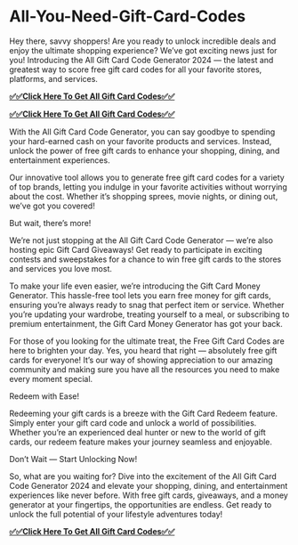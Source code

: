# All-You-Need-Gift-Card-Codes 

Hey there, savvy shoppers! Are you ready to unlock incredible deals and enjoy the ultimate shopping experience? We’ve got exciting news just for you! Introducing the All Gift Card Code Generator 2024 — the latest and greatest way to score free gift card codes for all your favorite stores, platforms, and services.

**[✅✅Click Here To Get All Gift Card Codes✅✅](https://kaiden.dealscampusa.com/allgiftcardbykai/)**

**[✅✅Click Here To Get All Gift Card Codes✅✅](https://kaiden.dealscampusa.com/allgiftcardbykai/)**

With the All Gift Card Code Generator, you can say goodbye to spending your hard-earned cash on your favorite products and services. Instead, unlock the power of free gift cards to enhance your shopping, dining, and entertainment experiences.

Our innovative tool allows you to generate free gift card codes for a variety of top brands, letting you indulge in your favorite activities without worrying about the cost. Whether it’s shopping sprees, movie nights, or dining out, we’ve got you covered!

But wait, there’s more!

We’re not just stopping at the All Gift Card Code Generator — we’re also hosting epic Gift Card Giveaways! Get ready to participate in exciting contests and sweepstakes for a chance to win free gift cards to the stores and services you love most.

To make your life even easier, we’re introducing the Gift Card Money Generator. This hassle-free tool lets you earn free money for gift cards, ensuring you’re always ready to snag that perfect item or service. Whether you’re updating your wardrobe, treating yourself to a meal, or subscribing to premium entertainment, the Gift Card Money Generator has got your back.

For those of you looking for the ultimate treat, the Free Gift Card Codes are here to brighten your day. Yes, you heard that right — absolutely free gift cards for everyone! It’s our way of showing appreciation to our amazing community and making sure you have all the resources you need to make every moment special.

Redeem with Ease!

Redeeming your gift cards is a breeze with the Gift Card Redeem feature. Simply enter your gift card code and unlock a world of possibilities. Whether you’re an experienced deal hunter or new to the world of gift cards, our redeem feature makes your journey seamless and enjoyable.

Don’t Wait — Start Unlocking Now!

So, what are you waiting for? Dive into the excitement of the All Gift Card Code Generator 2024 and elevate your shopping, dining, and entertainment experiences like never before. With free gift cards, giveaways, and a money generator at your fingertips, the opportunities are endless. Get ready to unlock the full potential of your lifestyle adventures today!

**[✅✅Click Here To Get All Gift Card Codes✅✅](https://kaiden.dealscampusa.com/allgiftcardbykai/)**
